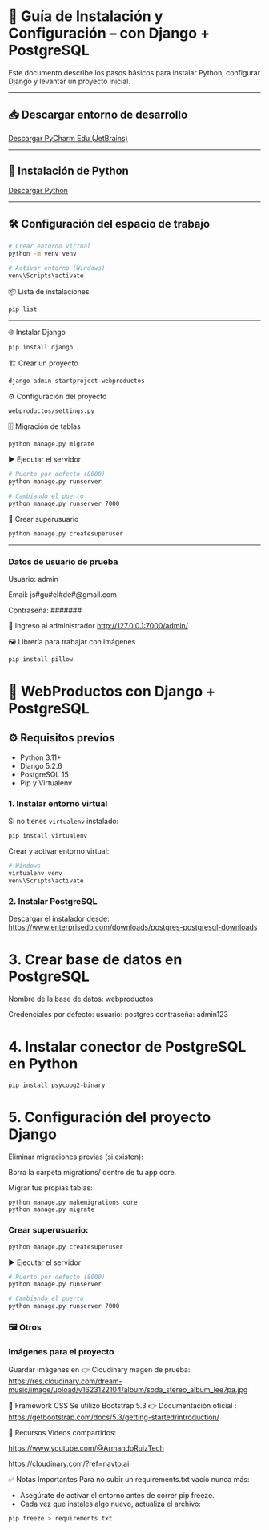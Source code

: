 # 🚀 Guía de Instalación y Configuración – con Django + PostgreSQL

Este documento describe los pasos básicos para instalar Python, configurar Django y levantar un proyecto inicial.

---

## 📥 Descargar entorno de desarrollo

[Descargar PyCharm Edu (JetBrains)](https://www.jetbrains.com/es-es/edu-products/download/download-thanks-pce.html)

---

## 🐍 Instalación de Python

[Descargar Python](https://www.python.org/)

---

## 🛠️ Configuración del espacio de trabajo

```bash
# Crear entorno virtual
python -m venv venv

# Activar entorno (Windows)
venv\Scripts\activate
```

📦 Lista de instalaciones

```bash
pip list
```

---

🌐 Instalar Django

```bash
pip install django
```

🏗️ Crear un proyecto

```bash
django-admin startproject webproductos
```

⚙️ Configuración del proyecto

```bash
webproductos/settings.py
```

🗄️ Migración de tablas

```bash
python manage.py migrate
```

▶️ Ejecutar el servidor

```bash
# Puerto por defecto (8000)
python manage.py runserver

# Cambiando el puerto
python manage.py runserver 7000
```

👤 Crear superusuario

```bash
python manage.py createsuperuser
```

---

### Datos de usuario de prueba

Usuario: admin

Email: js#gu#el#de#@gmail.com

Contraseña: #######

🔑 Ingreso al administrador
http://127.0.0.1:7000/admin/

🖼️ Librería para trabajar con imágenes

```bash
pip install pillow
```

# 🛒 WebProductos con Django + PostgreSQL

## ⚙️ Requisitos previos

- Python 3.11+
- Django 5.2.6
- PostgreSQL 15
- Pip y Virtualenv

### 1. Instalar entorno virtual

Si no tienes `virtualenv` instalado:

```bash
pip install virtualenv
```

Crear y activar entorno virtual:

```bash
# Windows
virtualenv venv
venv\Scripts\activate
```

### 2. Instalar PostgreSQL

Descargar el instalador desde: https://www.enterprisedb.com/downloads/postgres-postgresql-downloads

# 3. Crear base de datos en PostgreSQL

Nombre de la base de datos: webproductos

Credenciales por defecto:
usuario: postgres
contraseña: admin123

# 4. Instalar conector de PostgreSQL en Python

```bash
pip install psycopg2-binary
```

# 5. Configuración del proyecto Django

Eliminar migraciones previas (si existen):

Borra la carpeta migrations/ dentro de tu app core.

Migrar tus propias tablas:

```bash
python manage.py makemigrations core
python manage.py migrate
```

### Crear superusuario:

```bash
python manage.py createsuperuser
```

▶️ Ejecutar el servidor

```bash
# Puerto por defecto (8000)
python manage.py runserver

# Cambiando el puerto
python manage.py runserver 7000
```

### 🖼️ Otros

### Imágenes para el proyecto

Guardar imágenes en 👉 Cloudinary
magen de prueba: https://res.cloudinary.com/dream-music/image/upload/v1623122104/album/soda_stereo_album_lee7pa.jpg

🎨 Framework CSS
Se utilizó Bootstrap 5.3
👉 Documentación oficial : https://getbootstrap.com/docs/5.3/getting-started/introduction/

📂 Recursos
Videos compartidos:

https://www.youtube.com/@ArmandoRuizTech

https://cloudinary.com/?ref=navto.ai

✅ Notas Importantes
Para no subir un requirements.txt vacío nunca más:

- Asegúrate de activar el entorno antes de correr pip freeze.
- Cada vez que instales algo nuevo, actualiza el archivo:

```bash
pip freeze > requirements.txt
```
